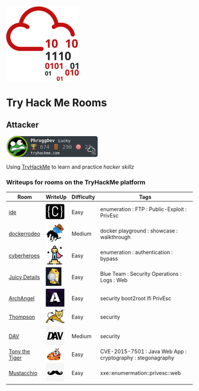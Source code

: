 ![THM_Rooms](imgs/tryhackmelogo.png)
# Try Hack Me Rooms

## Attacker
<!-- ![tryhackme stats](https://tryhackme-badges.s3.amazonaws.com/PhroggDev.png) not updated properly? -->
![tryhackme stats](https://github.com/PhroggDev/THM_Rooms/raw/master/assets/thm_propic.png)

 Using [TryHackMe](https://tryhackme.com) to learn and practice *hacker skillz*

### Writeups for rooms on the TryHackMe platform  
| Room | WriteUp | Difficulty | Tags |  
| ---- | ------- | ---------- | ---- |
| [ide](https://tryhackme.com/room/ide) | [![ide room logo](imgs/ide_room_logo-50x50.png)](ide/README.md) | Easy | enumeration : FTP : Public-Exploit : PrivEsc |
| [dockerrodeo](https://tryhackme.com/room/dockerrodeo) | [![The Docker Rodeo](imgs/dockerrodeo_room_logo-50x50.png)](dockerrodeo/README.md) | Medium | docker playground : showcase : walkthrough |
| [cyberheroes](https://tryhackme.com/room/cyberheroes) | [![CyberHeroes](imgs/cyberheroes_room_logo-50x50.png)](cyberheroes/README.md) | Easy | enumeration : authentication : bypass |
| [Juicy Details](https://tryhackme.com/room/juicydetails) | [![juicydetails room logo](imgs/juicydetailsRoomLogo_50x50.png)](juicydetails/README.md) | Easy | Blue Team : Security Operations : Logs : Web |
| [ArchAngel](https://tryhackme.com/room/archangel) | [![ArchAngel](imgs/archAngel-50x50.jpeg)](archangel/README.md) |Easy | security boot2root lfi PrivEsc |
| [Thompson](https://tryhackme.com/room/bsidesgtthompson) | [![room logo](imgs/thompson_room_logo.png)](bsidesgtthompson/README.md) | Easy | security |
| [DAV](https://tryhackme.com/room/bsidesgtdav) | [![room logo](imgs/DAV_roomLogo_sm.jpeg)](bsidesgtdav/README.md) | Medium | security |  
| [Tony the Tiger](https://tryhackme.com/room/tonythetiger) | [![](imgs/tonythetiger_room_logo.png)](tonythetiger/README.md) | Easy | CVE-2015-7501 : Java Web App : cryptography : stegonagraphy   
| [Mustacchio](https://tryhackme.com/room/mustacchio) | [![](imgs/mustacchio_room_logo.png)](mustacchio/README.md) | Easy | xxe::enumermation::privesc::web |
